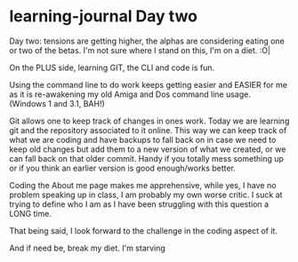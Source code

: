# learning-journal Day two

Day two:  tensions are getting higher, the alphas are considering eating one or two of the betas.  I'm not sure where I stand on this, I'm on a diet. :O|


On the PLUS side, learning GIT, the CLI and code is fun.

Using the command line to do work keeps getting easier and EASIER for me as it is re-awakening my old Amiga and Dos command line usage.  (Windows 1 and 3.1, BAH!)

  Git allows one to keep track of changes in ones work.
Today we are learning git and the repository associated to it online. This way we can keep track of what we are coding and have backups to fall back on in case we need to keep old changes but add them to a new version of what we created, or we can fall back on that older commit.  Handy if you totally mess something up or if you think an earlier version is good enough/works better.

Coding the About me page makes me apprehensive, while yes, I have no problem speaking up in class, I am probably my own worse critic.  I suck at trying to define who I am as I have been struggling with this question a LONG time.

That being said, I look forward to the challenge in the coding aspect of it.

And if need be, break my diet.  I'm starving

